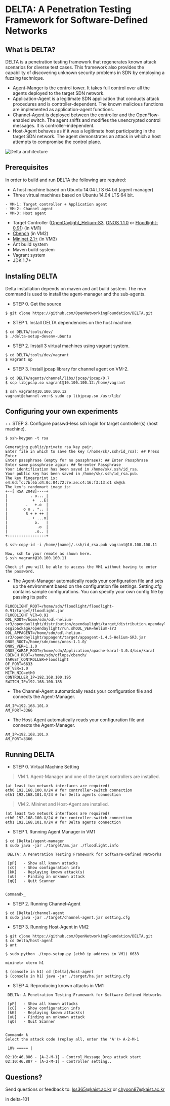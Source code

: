 # DELTA: A Penetration Testing Framework for Software-Defined Networks

## What is DELTA?
DELTA is a penetration testing framework that regenerates known attack scenarios for diverse test cases. This framework also provides the capability of discovering unknown security problems in SDN by employing a fuzzing technique.

+ Agent-Manger is the control tower. It takes full control over all the agents deployed to the target SDN network.
+ Application-Agent is a legitimate SDN application that conducts attack procedures and is controller-dependent. The known malicious functions are implemented as application-agent functions.
+ Channel-Agent is deployed between the controller and the OpenFlow-enabled switch. The agent sniffs and modifies the unencrypted control messages. It is controller-independent.
+ Host-Agent behaves as if it was a legitimate host participating in the target SDN network. The agent demonstrates an attack in which a host attempts to compromise the control plane.

![Delta architecture](http://143.248.53.145/research/delta/arch.png)

## Prerequisites
In order to build and run DELTA the following are required:
+ A host machine based on Ubuntu 14.04 LTS 64 bit (agent manager)
+ Three virtual machines based on Ubuntu 14.04 LTS 64 bit.
```
- VM-1: Target controller + Application agent
- VM-2: Channel agent
- VM-3: Host agent
```
+ Target Controller ([OpenDaylight_Helium-S3](https://github.com/opendaylight/controller/releases/tag/release%2Fhelium-sr3), [ONOS 1.1.0](https://github.com/opennetworkinglab/onos/tree/onos-1.1) or [Floodlight-0.91](https://github.com/floodlight/floodlight/tree/v0.91)) (in VM1)
+ [Cbench](https://floodlight.atlassian.net/wiki/display/floodlightcontroller/Cbench) (in VM2)
+ [Mininet 2.1+](http://mininet.org/download/) (in VM3)
+ Ant build system
+ Maven build system
+ Vagrant system
+ JDK 1.7+

## Installing DELTA
Delta installation depends on maven and ant build system. The mvn command is used to install the agent-manager and the sub-agents.

+ STEP 0. Get the source
```
$ git clone https://github.com/OpenNetworkingFoundation/DELTA.git
```

+ STEP 1. Install DELTA dependencies on the host machine.

```
$ cd DELTA/tools/dev/
$ ./delta-setup-devenv-ubuntu
```

+ STEP 2. Install 3 virtual machines using vagrant system.

```
$ cd DELTA/tools/dev/vagrant
$ vagrant up
```

+ STEP 3. Install jpcap library for channel agent on VM-2.

```
$ cd DELTA/agents/channel/libs/jpcap/jpcap/0.7
$ scp libjpcap.so vagrant@10.100.100.12:/home/vagrant

$ ssh vagrant@10.100.100.12
vagrant@channel-vm:~$ sudo cp libjpcap.so /usr/lib/
```






## Configuring your own experiments
++ STEP 3. Configure passwd-less ssh login for target controller(s) (host machine).

```
$ ssh-keygen -t rsa

Generating public/private rsa key pair.
Enter file in which to save the key (/home/sk/.ssh/id_rsa): ## Press Enter
Enter passphrase (empty for no passphrase): ## Enter Passphrase 
Enter same passphrase again: ## Re-enter Passphrase
Your identification has been saved in /home/sk/.ssh/id_rsa.
Your public key has been saved in /home/sk/.ssh/id_rsa.pub.
The key fingerprint is:
e4:6d:fc:7b:6b:d4:0c:04:72:7e:ae:c4:16:f3:13:d1 sk@sk
The key's randomart image is:
+--[ RSA 2048]----+
|          . o... |
|           +  ..E|
|        .   +.o  |
|       o o . *.. |
|        S + + ++ |
|         . + ...o|
|            o.   |
|             .o  |
|            .o.. |
+-----------------+

$ ssh-copy-id -i /home/[name]/.ssh/id_rsa.pub vagrant@10.100.100.11

Now, ssh to your remote as shown here.
$ ssh vagrant@10.100.100.11

Check if you will be able to access the VM1 without having to enter the password.
```

+ The Agent-Manager automatically reads your configuration file and sets up the environment based on the configuration file settings. Setting.cfg contains sample configurations. You can specify your own config file by passing its path:
```
FLOODLIGHT_ROOT=/home/sdn/floodlight/floodlight-0.91/target/floodlight.jar
FLOODLIGHT_VER=0.91
ODL_ROOT=/home/sdn/odl-helium-sr3/opendaylight/distribution/opendaylight/target/distribution.opendaylight-osgipackage/opendaylight/run.shODL_VER=helium-sr3
ODL_APPAGENT=/home/sdn/odl-helium-sr3/opendaylight/appagent/target/appagent-1.4.5-Helium-SR3.jar
ONOS_ROOT=/home/sdn/onos/onos-1.1.0/
ONOS_VER=1.1.0
ONOS_KARAF_ROOT=/home/sdn/Application/apache-karaf-3.0.4/bin/karaf
CBENCH_ROOT=/home/sdn/oflops/cbench/
TARGET_CONTROLLER=Floodlight
OF_PORT=6633
OF_VER=1.0
MITM_NIC=eth0
CONTROLLER_IP=192.168.100.195
SWITCH_IP=192.168.100.185
```

+ The Channel-Agent automatically reads your configuration file and connects the Agent-Manager.
```
AM_IP=192.168.101.X
AM_PORT=3366
```
+ The Host-Agent automatically reads your configuration file and connects the Agent-Manager.
```
AM_IP=192.168.101.X
AM_PORT=3366
```

## Running DELTA
+ STEP 0. Virtual Machine Setting

> VM 1. Agent-Manager and one of the target controllers are installed.
```
(at least two network interfaces are required)
eth0 192.168.100.X/24 # for controller-switch connection
eth1 192.168.101.X/24 # for Delta agents connection
```

> VM 2. Mininet and Host-Agent are installed.
```
(at least two network interfaces are required)
eth0 192.168.100.X/24 # for controller-switch connection
eth1 192.168.101.X/24 # for Delta agents connection
```


+ STEP 1. Running Agent Manager in VM1
```
$ cd [Delta]/agent-manager
$ sudo java -jar ./target/am.jar ./floodlight.info

 DELTA: A Penetration Testing Framework for Software-Defined Networks

 [pP]	- Show all known attacks
 [cC]	- Show configuration info
 [kK]	- Replaying known attack(s)
 [uU]	- Finding an unknown attack
 [qQ]	- Quit Scanner


Command>_
```

+ STEP 2. Running Channel-Agent
```
$ cd [Delta]/channel-agent
$ sudo java -jar ./target/channel-agent.jar setting.cfg
```

+ STEP 3. Running Host-Agent in VM2
```
$ git clone https://github.com/OpenNetworkingFoundation/DELTA.git
$ cd Delta/host-agent
$ ant

$ sudo python ./topo-setup.py (eth0 ip address in VM1) 6633

mininet> xterm h1

$ (console in h1) cd [Delta]/host-agent
$ (console in h1) java -jar ./target/ha.jar setting.cfg
```

+ STEP 4. Reproducing known attacks in VM1
```
 DELTA: A Penetration Testing Framework for Software-Defined Networks

 [pP]	- Show all known attacks
 [cC]	- Show configuration info
 [kK]	- Replaying known attack(s)
 [uU]	- Finding an unknown attack
 [qQ]	- Quit Scanner


Command> k
Select the attack code (replay all, enter the 'A')> A-2-M-1

 10% ===== |

02:10:46.886 - [A-2-M-1] - Control Message Drop attack start
02:10:46.887 - [A-2-M-1] - Controller setting..
```


## Questions?
Send questions or feedback to: lss365@kaist.ac.kr or chyoon87@kaist.ac.kr

in delta-101
